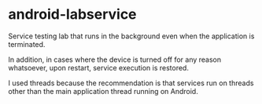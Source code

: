 # android-labservice

Service testing lab that runs in the background even when the application is terminated.

In addition, in cases where the device is turned off for any reason whatsoever, upon restart, service execution is restored.

I used threads because the recommendation is that services run on threads other than the main application thread running on Android.